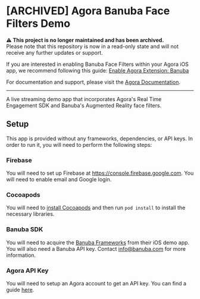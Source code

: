 # [ARCHIVED] Agora Banuba Face Filters Demo

**⚠️ This project is no longer maintained and has been archived.**  
Please note that this repository is now in a read-only state and will not receive any further updates or support.

If you are interested in enabling Banuba Face Filters within your Agora iOS app, we recommend following this guide: [Enable Agora Extension: Banuba](https://docs.agora.io/en/extensions-marketplace/develop/integrate/banuba?platform=ios)

For documentation and support, please visit the [Agora Documentation](https://docs.agora.io/en/).

--- 
A live streaming demo app that incorporates Agora's Real Time Engagement SDK and Banuba's Augmented Reality face filters.


## Setup
This app is provided without any frameworks, dependencies, or API keys. In order to run it, you will need to perform the following steps:

### Firebase
You will need to set up Firebase at https://console.firebase.google.com. You will need to enable email and Google login.

### Cocoapods
You will need to [install Cocoapods](https://guides.cocoapods.org/using/getting-started.html) and then run `pod install` to install the necessary libraries.

### Banuba SDK
You will need to acquire the [Banuba Frameworks](https://drive.google.com/drive/folders/1Up10V5KjkTZYBODKkx7UdDSqYpEu33S-?_hsenc=p2ANqtz--RruVWo98u8Ifip-JQf4aHRHr8CSivJexqyw5TJ2mc_Wr0BDz2sjPmkBr359FLpQ1BEtmaoIChIDMNFQyFkhza1w69nA&_hsmi=75726806) from their iOS demo app. You will also need a Banuba API key. Contact info@banuba.com for more information.

### Agora API Key
You will need to setup an Agora account to get an API key. You can find a guide [here](https://www.agora.io/en/blog/how-to-get-started-with-agora).

